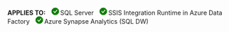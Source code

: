 <Token>**APPLIES TO:** ![yes](media/yes.png)SQL Server ![yes](media/yes.png)SSIS Integration Runtime in Azure Data Factory</Token> ![yes](media/yes.png)Azure Synapse Analytics (SQL DW)
